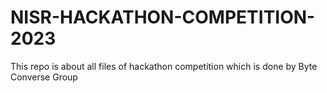 # NISR-HACKATHON-COMPETITION-2023
This repo is about all files of hackathon competition which is done by Byte Converse Group
